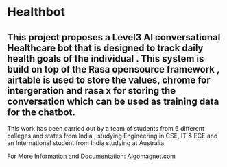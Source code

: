 # Healthbot


## This project proposes a Level3 AI conversational Healthcare bot that is designed to track daily health goals of the individual  . This system is build on top  of the Rasa  opensource framework , airtable is used to store the values, chrome for intergeration and rasa x for storing the conversation which can be used as training data for the chatbot.

This work has been carried out by a team of students  from 6 different colleges and states from India , studying Engineering in CSE, IT & ECE and an International student from India studying at Australia 


 For More Information and Documentation: [Algomagnet.com](https://algomagnet.com/rasa.html)
